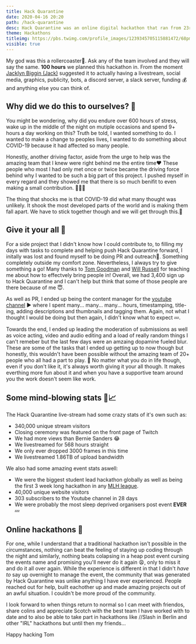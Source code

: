 ```yaml
---
title: Hack Quarantine
date: 2020-04-16 20:20
path: /hack-quarantine
desc: Hack Quarantine was an online digital hackathon that ran from 23rd March - 12th April 2020 and is one of the largest student lead events.
theme: Hackathons
titleimg: https://pbs.twimg.com/profile_images/1239345705115881472/68pmA_85_400x400.jpg
visible: true
---
```


My god was this a rollercoaster🎢. Ask any of the team involved and they will say the same. **100 hours** we planned this hackathon in. From the moment [Jacklyn Biggin (Jack)](https://www.linkedin.com/in/JackBiggin/) suggested it to actually having a livestream, social media, graphics, publicity, bots, a discord server, a slack server, funding 💰 and anything else you can think of.  

## Why did we do this to ourselves? 🤔

You might be wondering, why did you endure over 600 hours of stress, wake up in the middle of the night on mutiple occasions and spend 9+ hours a day working on this? Truth be told, I wanted something to do. I wanted to make a change to peoples lives, I wanted to do something about COVID-19 because it had affected so many people.  
  
Honestly, another driving factor, aside from the urge to help was the amazing team that I knew were right behind me the entire time❤ These people who most I had only met once or twice became the driving force behind why I wanted to be such a big part of this project. I pushed myself in every regard and they showed me that there is so much benifit to even making a small contribution. 👨‍👩‍👦  

The thing that shocks me is that COVID-19 did what many thought was unlikely. It shook the most developed parts of the world and is making them fall apart. We have to stick together though and we will get through this.🤝

## Give it your all 💯

For a side project that I didn't know how I could contribute to, to filling my days with tasks to complete and helping push Hack Quarantine forward, I initally was lost and found myself to be doing PR and outreach📣. Something completely outside my comfort zone. Nevertheless, I always try to give something a go! Many thanks to [Tom Goodman](https://twitter.com/TauOmicronMu) and [Will Russell](https://will-russell.com/) for teaching me about how to effectvely bring people in! Overall, we had 3,400 sign up to Hack Quarantine and I can't help but think that some of those people are there because of me 😇.  
  
As well as PR, I ended up being the content manager for the [youtube channel](https://hackquarantine.com/youtube) ▶️ where I spent many... many... many... hours, timestamping, title-ing, adding descriptions and thumbnails and tagging them. Again, not what I thought I would be doing but then again, I didn't know what to expect 💤.  
 
Towards the end, I ended up leading the moderation of submissions as well as voice acting, video and audio editing and a load of really random things I can't remeber but the last few days were an amzaing dopamine fueled blur. These are some of the tasks that I ended up getting up to now though but honestly, this wouldn't have been possible without the amazing team of 20+ people who all had a part to play. 🎉 No matter what you do in life though, even if you don't like it, it's always worth giving it your all though. It makes everthing more fun about it and when you have a supportive team around you the work doesn't seem like work. 

## Some mind-blowing stats 🤯📈

The Hack Quarantine live-stream had some crazy stats of it's own such as:
- 340,000 unique stream visitors
- Closing ceremony was featured on the front page of Twitch
- We had more views than Bernie Sanders 😂
- We livestreamed for 568 hours straight
- We only ever dropped 3000 frames in this time
- We livestreamed 1.86TB of upload bandwidth  
  
We also had some amazing event stats aswell:
- We were the biggest student lead hackathon globally as well as being the first 3 week long hackathon in any [MLH league](https://mlh.io/seasons/eu-2020/events). 
- 40,000 unique website visitors 
- 303 subscribers to the Youtube channel in 28 days 
- We were probably the most sleep deprived organisers post event **EVER** 💤

## Online hackathons 📌

For one, while I understand that a traditional hackathon isn't possible in the circumstances, nothing can beat the feeling of staying up coding through the night and similarly, nothing beats colapsing in a heap post event cursing the events name and promising you'll never do it again 😩, only to miss it and do it all over again. While the experience is different in that I didn't _have to_ say up overnight to manage the event, the community that was generated by Hack Quarantine was unlike anything I have ever experienced. People reached out for help, built eachother up and made amazing projects out of an awful situation. I couldn't be more proud of the community.   

I look forward to when things return to normal so I can meet with friendos, share colins and appreciate Scotch with the best team I have worked with to date and to also be able to take part in hackathons like //Slash in Berlin and other "IRL" hackathons but until then my friends... 
  
Happy hacking
Tom 
